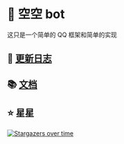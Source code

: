 # 🤖 空空 bot

这只是一个简单的 QQ 框架和简单的实现

## 🎉 [更新日志](./CHANGELOG.md)

## 📚 [文档](https://blog.huankong.top/note/kkbot-ts)

## ⭐ 星星

[![Stargazers over time](https://starchart.cc/huankong233/kkbot-ts.svg)](https://starchart.cc/huankong233/kkbot-ts)
